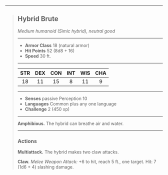 ***
> ## Hybrid Brute
> *Medium humanoid (Simic hybrid), neutral good*
> 
> ***
> 
> - **Armor Class** 18 (natural armor)
> - **Hit Points** 52 (8d8 + 16)
> - **Speed** 30 ft.
> 
> ***
> 
> |STR|DEX|CON|INT|WIS|CHA|
> |:---:|:---:|:---:|:---:|:---:|:---:|
> |18|11|15|8|11|9|
> 
> ***
> 
> - **Senses** passive Perception 10
> - **Languages** Common plus any one language
> - **Challenge** 2 (450 xp)
> 
> ***
> 
> **Amphibious.** The hybrid can breathe air and water.
> 
> ***
> 
> ### Actions
> **Multiattack.** The hybrid makes two claw attacks.
> 
> **Claw.** *Melee Weapon Attack:* +6 to hit, reach 5 ft., one target. Hit: 7 (1d6 + 4) slashing damage.